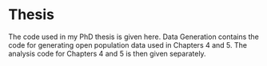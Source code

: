# Thesis

The code used in my PhD thesis is given here. Data Generation contains the code for generating open population data used in Chapters 4 and 5. The analysis code for Chapters 4 and 5 is then given separately. 
